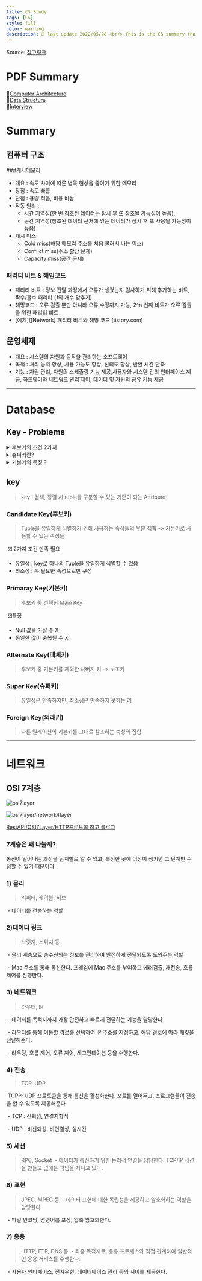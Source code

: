 ```yaml
---
title: CS Study
tags: [CS]
style: fill
color: warning
description: ⏰ last update 2022/05/28 <br/> This is the CS summary that I studied. I am studying by looking at the document of the reference link below. The PDF summary will continue to be updated.
---
```


Source: [참고링크](https://github.com/gyoogle/tech-interview-for-developer)



# PDF Summary

💛[Computer Architecture](../assets/CS/컴퓨터의_구조.pdf)
<br/>
💛[Data Structure](../assets/CS/Data_Structure.pdf)
<br/>
💛[Interview](../assets/CS/interview.pdf)

# Summary
## 컴퓨터 구조

###캐시메모리

- 개요 : 속도 차이에 따른 병목 현상을 줄이기 위한 메모리
- 장점 : 속도 빠름
- 단점 : 용량 적음, 비용 비쌈
- 작동 원리 : 
  - 시간 지역성(한 번 참조된 데이터는 잠시 후 또 참조될 가능성이 높음), 
  - 공간 지역성(참조된 데이터 근처에 있는 데이터가 잠시 후 또 사용될 가능성이 높음)
- 캐시 미스: 
  - Cold miss(해당 메모리 주소를 처음 불러서 나는 미스)
  - Conflict miss(주소 할당 문제)
  - Capacity miss(공간 문제)

### 패리티 비트 & 해밍코드

- 패리티 비트 : 정보 전달 과정에서 오류가 생겼는지 검사하기 위해 추가하는 비트, 짝수/홀수 패리티 (1의 개수 맞추기)
- 해밍코드 : 오류 검출 뿐만 아니라 오류 수정까지 가능, 2^n 번째 비트가 오류 검출을 위한 패리티 비트
- [예제]([Network] 패리티 비트와 해밍 코드 (tistory.com)


## 운영체제

- 개요 : 시스템의 자원과 동작을 관리하는 소프트웨어
- 목적 : 처리 능력 향상, 사용 가능도 향상, 신뢰도 향상, 반환 시간 단축
- 기능 : 자원 관리, 자원의  스케줄링 기능 제공,사용자와 시스템 간의 인터페이스 제공, 하드웨어와 네트워크 관리˙제어, 데이터 및 자원의 공유 기능 제공

<hr>

# Database

## Key - Problems

<details>
<summary>후보키의 조건 2가지</summary>
<div markdown="1">

​	☑️ 2가지 조건 만족 필요

- 유일성 : key로 하나의 Tuple을 유일하게 식별할 수 있음
- 최소성 : 꼭 필요한 속성으로만 구성

</div>

</details>



<details>
<summary>슈퍼키란?</summary>
<div markdown="1">

​	유일성은 만족하지만 최소성은 만족하지 못하는 키

</div>

</details>



<details>
<summary>기본키의 특징 ?</summary>
<div markdown="1">

​	☑️특징

- Null 값을 가질 수 X
- 동일한 값이 중복될 수 X

</div>

</details>

## key

> key : 검색, 정렬 시 tuple을 구분할 수 있는 기준이 되는 Attribute

### Candidate Key(후보키)

> Tuple을 유일하게 식별하기 위해 사용하는 속성들의 부분 집합 -> 기본키로 사용할 수 있는 속성들

​	☑️ 2가지 조건 만족 필요

- 유일성 : key로 하나의 Tuple을 유일하게 식별할 수 있음
- 최소성 : 꼭 필요한 속성으로만 구성

### Primaray Key(기본키)

> 후보키 중 선택한 Main Key

​	☑️특징

- Null 값을 가질 수 X
- 동일한 값이 중복될 수 X

### Alternate Key(대체키)

> 후보키 중 기본키를 제외한 나버지 키 -> 보조키

### Super Key(슈퍼키)

> 유일성은 만족하지만, 최소성은 만족하지 못하는 키

### Foreign Key(외래키)

> 다른 릴레이션의 기본키를 그대로 참조하는 속성의 집합



<hr>

# 네트워크

## OSI 7계층

![osi7layer](https://camo.githubusercontent.com/44fe40125073c05a22961a70ae08c4e0b6b2bf5bfbd11f5ab9135e2a683241a7/68747470733a2f2f73373238302e7063646e2e636f2f77702d636f6e74656e742f75706c6f6164732f323031382f30362f6f73692d6d6f64656c2d372d6c61796572732d312e706e67)

![osi7layer/network4layer](https://img1.daumcdn.net/thumb/R1280x0/?scode=mtistory2&fname=https%3A%2F%2Fblog.kakaocdn.net%2Fdn%2FW8tdG%2Fbtq0iB8I8Ob%2FIk9Cpxufzg6MOyxnkLEkWK%2Fimg.png)

[RestAPI/OSI7Layer/HTTP프로토콜 참고 블로그](https://arclab.tistory.com/120)

### 7계층은 왜 나눌까?

통신이 일어나는 과정을 단계별로 알 수 있고, 특정한 곳에 이상이 생기면 그 단계만 수정할 수 있기 때문이다.

### 1) 물리

> 리피터, 케이블, 허브

​	- 데이터를 전송하는 역할

### 2)데이터 링크

> 브릿지, 스위치 등

​	- 물리 계층으로 송수신되는 정보를 관리하여 안전하게 전달되도록 도와주는 역할

​	- Mac 주소를 통해 통신한다. 프레임에 Mac 주소를 부여하고 에러검출, 재전송, 흐름제어를 진행한다.

### 3) 네트워크 

> 라우터, IP

​	 - 데이터를 목적지까지 가장 안전하고 빠르게 전달하는 기능을 담당한다.

​	- 라우터를 통해 이동할 경로를 선택하여 IP 주소를 지정하고, 해당 경로에 따라 패킷을 전달해준다.

​	- 라우팅, 흐름 제어, 오류 제어, 세그먼테이션 등을 수행한다.

### 4) 전송
> TCP, UDP

​	TCP와 UDP 프로토콜을 통해 통신을 활성화한다. 포트를 열어두고, 프로그램들이 전송을 할 수 있도록 제공해준다.

​	- TCP : 신뢰성, 연결지향적

​	- UDP : 비신뢰성, 비연결성, 실시간

### 5) 세션
> RPC, Socket
> ​	- 데이터가 통신하기 위한 논리적 연결을 담당한다. TCP/IP 세션을 만들고 없애는 책임을 지니고 있다.

### 6) 표현
> JPEG, MPEG 등
> ​	- 데이터 표현에 대한 독립성을 제공하고 암호화하는 역할을 담당한다.

​	- 파일 인코딩, 명령어를 포장, 압축 암호화한다.

### 7) 응용
> HTTP, FTP, DNS 등
> ​	- 최종 목적지로, 응용 프로세스와 직접 관계하여 일반적인 응용 서비스를 수행한다.

​	- 사용자 인터페이스, 전자우현, 데이터베이스 관리 등의 서비를 제공한다.